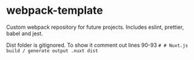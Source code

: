 # webpack-template
Custom webpack repository for future projects. Includes eslint, prettier, babel and jest.

Dist folder is gitignored. To show it comment out lines 90-93 `# # Nuxt.js build / generate output .nuxt dist`
